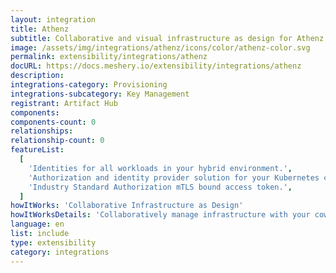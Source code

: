 ```yaml
---
layout: integration
title: Athenz
subtitle: Collaborative and visual infrastructure as design for Athenz
image: /assets/img/integrations/athenz/icons/color/athenz-color.svg
permalink: extensibility/integrations/athenz
docURL: https://docs.meshery.io/extensibility/integrations/athenz
description:
integrations-category: Provisioning
integrations-subcategory: Key Management
registrant: Artifact Hub
components:
components-count: 0
relationships:
relationship-count: 0
featureList:
  [
    'Identities for all workloads in your hybrid environment.',
    'Authorization and identity provider solution for your Kubernetes clusters.',
    'Industry Standard Authorization mTLS bound access token.',
  ]
howItWorks: 'Collaborative Infrastructure as Design'
howItWorksDetails: 'Collaboratively manage infrastructure with your coworkers synchronously sharing the same designs.'
language: en
list: include
type: extensibility
category: integrations
---
```

